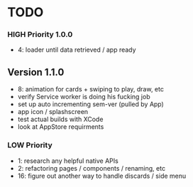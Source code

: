 # TODO


### HIGH Priority 1.0.0
- 4: loader until data retrieved / app ready

## Version 1.1.0 
- 8: animation for cards + swiping to play, draw, etc
- verify Service worker is doing his fucking job
- set up auto incrementing sem-ver (pulled by App)
- app icon / splashscreen
- test actual builds with XCode
- look at AppStore requirments


### LOW Priority
- 1: research any helpful native APIs
- 2: refactoring pages / components / renaming, etc
- 16: figure out another way to handle discards / side menu